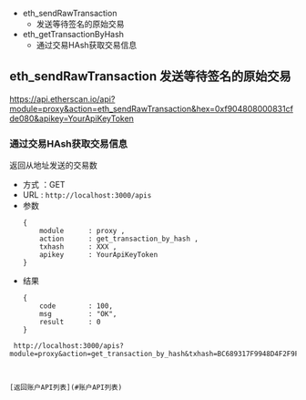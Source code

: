 - eth_sendRawTransaction 
    - 发送等待签名的原始交易
- eth_getTransactionByHash 
    - 通过交易HAsh获取交易信息


## eth_sendRawTransaction 发送等待签名的原始交易

https://api.etherscan.io/api?module=proxy&action=eth_sendRawTransaction&hex=0xf904808000831cfde080&apikey=YourApiKeyToken


### 通过交易HAsh获取交易信息

返回从地址发送的交易数

- 方式 ：GET
- URL : `http://localhost:3000/apis`
- 参数
    ```
    {
        module      : proxy ,
        action      : get_transaction_by_hash ,
        txhash      : XXX ,
        apikey      : YourApiKeyToken
    }
    ```
- 结果
    ```
    {
        code        : 100,
        msg         : "OK",
        result      : 0
    }
    ```

```
 http://localhost:3000/apis?module=proxy&action=get_transaction_by_hash&txhash=BC689317F9948D4F2F9F7B9B13B61ED543F83A4823DAEBCDA75BFD4656743450&apikey=YourApiKeyToken



[返回账户API列表](#账户API列表)